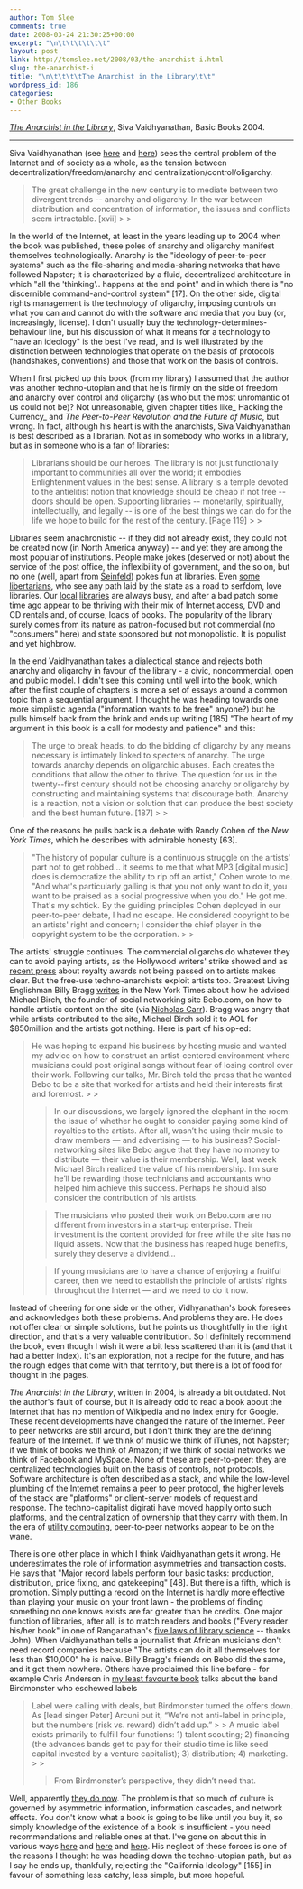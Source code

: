 ```yaml
---
author: Tom Slee
comments: true
date: 2008-03-24 21:30:25+00:00
excerpt: "\n\t\t\t\t\t\t"
layout: post
link: http://tomslee.net/2008/03/the-anarchist-i.html
slug: the-anarchist-i
title: "\n\t\t\t\tThe Anarchist in the Library\t\t"
wordpress_id: 186
categories:
- Other Books
---
```



				

[_The Anarchist in the Library_](http://www.perseusbooksgroup.com/basic/book_detail.jsp?isbn=0465089852), Siva Vaidhyanathan, Basic Books 2004.

* * *

Siva Vaidhyanathan (see [here](http://www.googlizationofeverything.com/) and [here](http://www.sivacracy.net/)) sees the central problem of the Internet and of society as a whole, as the tension between decentralization/freedom/anarchy and centralization/control/oligarchy.

<blockquote>The great challenge in the new century is to mediate between two divergent trends -- anarchy and oligarchy. In the war between distribution and concentration of information, the issues and conflicts seem intractable. [xvii]
> 
> </blockquote>

In the world of the Internet, at least in the years leading up to 2004 when the book was published, these poles of anarchy and oligarchy manifest themselves technologically. Anarchy is the "ideology of peer-to-peer systems" such as the file-sharing and media-sharing networks that have followed Napster; it is characterized by a fluid, decentralized architecture in which "all the 'thinking'.. happens at the end point" and in which there is "no discernible command-and-control system" [17]. On the other side, digital rights management is the technology of oligarchy, imposing controls on what you can and cannot do with the software and media that you buy (or, increasingly, license). I don't usually buy the technology-determines-behaviour line, but his discussion of what it means for a technology to "have an ideology" is the best I've read, and is well illustrated by the distinction between technologies that operate on the basis of protocols (handshakes, conventions) and those that work on the basis of controls. 




When I first picked up this book (from my library) I assumed that the author was another techno-utopian and that he is firmly on the side of freedom and anarchy over control and oligarchy (as who but the most unromantic of us could not be)? Not unreasonable, given chapter titles like_ Hacking the Currency_ and _The Peer-to-Peer Revolution and the Future of Music_, but wrong. In fact, although his heart is with the anarchists, Siva Vaidhyanathan is best described as a librarian. Not as in somebody who works in a library, but as in someone who is a fan of libraries:

<blockquote>Librarians should be our heroes. The library is not just functionally important to communities all over the world; it embodies Enlightenment values in the best sense. A library is a temple devoted to the antielitist notion that knowledge should be cheap if not free -- doors should be open. Supporting libraries -- monetarily, spiritually, intellectually, and legally -- is one of the best things we can do for the life we hope to build for the rest of the century. [Page 119]
> 
> </blockquote>

Libraries seem anachronistic -- if they did not already exist, they could not be created now (in North America anyway) -- and yet they are among the most popular of institutions. People make jokes (deserved or not) about the service of the post office, the inflexibility of government, and the so on, but no one (well, apart from [Seinfeld](http://www.imdb.com/title/tt0697721/)) pokes fun at libraries. Even [some libertarians](http://www.marginalrevolution.com/marginalrevolution/2007/09/library-appreci.html), who see any path laid by the state as a road to serfdom, love libraries. Our [local](http://www.kpl.org/) [libraries](http://www.wpl.ca/) are always busy, and after a bad patch some time ago appear to be thriving with their mix of Internet access, DVD and CD rentals and, of course, loads of books. The popularity of the library surely comes from its nature as patron-focused but not commercial (no "consumers" here) and state sponsored but not monopolistic. It is populist and yet highbrow. 




In the end Vaidhyanathan takes a dialectical stance and rejects both anarchy and oligarchy in favour of the library - a civic, noncommercial, open and public model. I didn't see this coming until well into the book, which after the first couple of chapters is more a set of essays around a common topic than a sequential argument. I thought he was heading towards one more simplistic agenda ("information wants to be free" anyone?) but he pulls himself back from the brink and ends up writing [185] "The heart of my argument in this book is a call for modesty and patience" and this:

<blockquote>The urge to break heads, to do the bidding of oligarchy by any means necessary is intimately linked to specters of anarchy. The urge towards anarchy depends on oligarchic abuses. Each creates the conditions that allow the other to thrive. The question for us in the twenty--first century should not be choosing anarchy or oligarchy by constructing and maintaining systems that discourage both. Anarchy is a reaction, not a vision or solution that can produce the best society and the best human future. [187]
> 
> </blockquote>

One of the reasons he pulls back is a debate with Randy Cohen of the _New York Times_, which he describes with admirable honesty [63]. 

<blockquote>"The history of popular culture is a continuous struggle on the artists' part not to get robbed... it seems to me that what MP3 [digital music] does is democratize the ability to rip off an artist," Cohen wrote to me. "And what's particularly galling is that you not only want to do it, you want to be praised as a social progressive when you do."  
He got me. That's my schtick. By the guiding principles Cohen deployed in our peer-to-peer debate, I had no escape. He considered copyright to be an artists' right and concern; I consider the chief player in the copyright system to be the corporation.
> 
> </blockquote>

The artists' struggle continues. The commercial oligarchs do whatever they can to avoid paying artists, as the Hollywood writers' strike showed and as [recent press](http://www.nypost.com/seven/02272008/business/infringement__99428.htm) about royalty awards not being passed on to artists makes clear. But the free-use techno-anarchists exploit artists too. Greatest Living Englishman Billy Bragg [writes](http://www.nytimes.com/2008/03/22/opinion/22bragg.html) in the New York Times about how he advised Michael Birch, the founder of social networking site Bebo.com, on how to handle artistic content on the site (via [Nicholas Carr](http://www.roughtype.com/archives/2008/03/meanwhile_back.php)). Bragg was angry that while artists contributed to the site, Michael Birch sold it to AOL for $850million and the artists got nothing. Here is part of his op-ed:

<blockquote>He was hoping to expand his business by hosting music and wanted my advice on how to construct an artist-centered environment where musicians could post original songs without fear of losing control over their work. Following our talks, Mr. Birch told the press that he wanted Bebo to be a site that worked for artists and held their interests first and foremost.
> 
> 

> 
> In our discussions, we largely ignored the elephant in the room: the issue of whether he ought to consider paying some kind of royalties to the artists. After all, wasn’t he using their music to draw members — and advertising — to his business? Social-networking sites like Bebo argue that they have no money to distribute — their value is their membership. Well, last week Michael Birch realized the value of his membership. I’m sure he’ll be rewarding those technicians and accountants who helped him achieve this success. Perhaps he should also consider the contribution of his artists. 
> 
> 

> 
> The musicians who posted their work on Bebo.com are no different from investors in a start-up enterprise. Their investment is the content provided for free while the site has no liquid assets. Now that the business has reaped huge benefits, surely they deserve a dividend...
> 
> 

> 
> If young musicians are to have a chance of enjoying a fruitful career, then we need to establish the principle of artists’ rights throughout the Internet — and we need to do it now. 
> 
> </blockquote>

Instead of cheering for one side or the other, Vidhyanathan's book foresees and acknowledges both these problems. And problems they are. He does not offer clear or simple solutions, but he points us thoughtfully in the right direction, and that's a very valuable contribution. So I definitely recommend the book, even though I wish it were a bit less scattered than it is (and that it had a better index). It's an exploration, not a recipe for the future, and has the rough edges that come with that territory, but there is a lot of food for thought in the pages.




_The Anarchist in the Library_, written in 2004, is already a bit outdated. Not the author's fault of course, but it is already odd to read a book about the Internet that has no mention of Wikipedia and no index entry for Google. These recent developments have changed the nature of the Internet. Peer to peer networks are still around, but I don't think they are the defining feature of the Internet. If we think of music we think of iTunes, not Napster; if we think of books we think of Amazon; if we think of social networks we think of Facebook and MySpace. None of these are peer-to-peer: they are centralized technologies built on the basis of controls, not protocols. Software architecture is often described as a stack, and while the low-level plumbing of the Internet remains a peer to peer protocol, the higher levels of the stack are "platforms" or client-server models of request and response. The techno-capitalist digirati have moved happily onto such platforms, and the centralization of ownership that they carry with them. In the era of [utility computing](http://www.nicholasgcarr.com/bigswitch/), peer-to-peer networks appear to be on the wane.




There is one other place in which I think Vaidhyanathan gets it wrong. He underestimates the role of information asymmetries and transaction costs. He says that "Major record labels perform four basic tasks: production, distribution, price fixing, and gatekeeping" [48]. But there is a fifth, which is promotion. Simply putting a record on the Internet is hardly more effective than playing your music on your front lawn - the problems of finding something no one knows exists are far greater than he credits. One major function of libraries, after all, is to match readers and books ("Every reader his/her book" in one of Ranganathan's [five laws of library science](http://www.slais.ubc.ca/COURSES/libr517/03-04-wt2/projects/ranganathan/contri.htm) -- thanks John). When Vaidhyanathan tells a journalist that African musicians don't need record companies because "The artists can do it all themselves for less than $10,000" he is naive. Billy Bragg's friends on Bebo did the same, and it got them nowhere. Others have proclaimed this line before - for example Chris Anderson in [my least favourite book](http://whimsley.typepad.com/whimsley/2007/03/the_long_tail_l.html) talks about the band Birdmonster who eschewed labels

<blockquote>Label were calling with deals, but Birdmonster turned the offers down. As [lead singer Peter] Arcuni put it, “We’re not anti-label in principle, but the numbers (risk vs. reward) didn’t add up.”
> 
> A music label exists primarily to fulfill four functions: 1) talent scouting; 2) financing (the advances bands get to pay for their studio time is like seed capital invested by a venture capitalist); 3) distribution; 4) marketing. 
> 
> 

> 
> From Birdmonster’s perspective, they didn’t need that.
> 
> </blockquote>

Well, apparently [they do now](http://www.longtail.com/the_long_tail/2008/03/follow-up-a-lon.html). The problem is that so much of culture is governed by asymmetric information, information cascades, and network effects. You don't know what a book is going to be like until you buy it, so simply knowledge of the existence of a book is insufficient - you need recommendations and reliable ones at that. I've gone on about this in various ways [here](http://whimsley.typepad.com/whimsley/2008/03/long-tail-of-ne.html) and [here](http://whimsley.typepad.com/whimsley/2007/04/predicting_hits.html) and [here](http://whimsley.typepad.com/whimsley/2006/07/movies_nobody_k.html). His neglect of these forces is one of the reasons I thought he was heading down the techno-utopian path, but as I say he ends up, thankfully, rejecting the "California Ideology" [155] in favour of something less catchy, less simple, but more hopeful.


		
